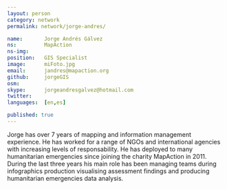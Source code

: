 ```yaml
---
layout: person
category: network
permalink: network/jorge-andres/

name:       Jorge Andrés Gálvez
ns:         MapAction 
ns-img:     
position:   GIS Specialist
image:      miFoto.jpg
email:      jandres@mapaction.org
github:     jorgeGIS
osm:        
skype:      jorgeandresgalvez@hotmail.com
twitter:    
languages:  [en,es]

published: true
---
```


Jorge has over 7 years of mapping and information management experience. He has worked for a range of NGOs and international agencies with increasing levels of responsability. He has deployed to many humanitarian emergencies since joining the charity MapAction in
2011. During the last three years his main role has been managing teams during infographics production visualising assessment findings and producing humanitarian emergencies data analysis.
